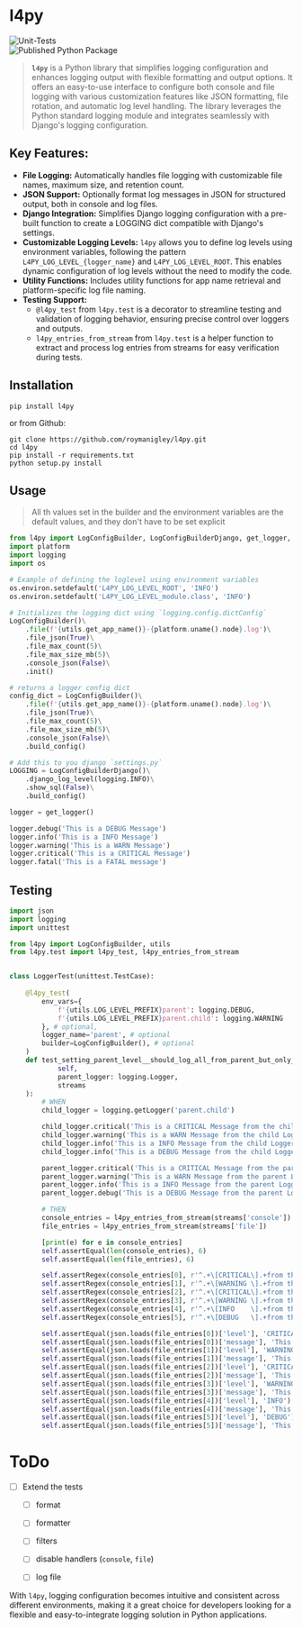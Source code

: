 # l4py
![Unit-Tests](https://github.com/roymanigley/l4py/actions/workflows/test.yml/badge.svg)  
![Published Python Package](https://github.com/roymanigley/l4py/actions/workflows/publish.yml/badge.svg)

> **`l4py`** is a Python library that simplifies logging configuration and enhances logging output with flexible formatting and output options. It offers an easy-to-use interface to configure both console and file logging with various customization features like JSON formatting, file rotation, and automatic log level handling. The library leverages the Python standard logging module and integrates seamlessly with Django's logging configuration.

## Key Features:
- **File Logging:** Automatically handles file logging with customizable file names, maximum size, and retention count.
- **JSON Support:** Optionally format log messages in JSON for structured output, both in console and log files.
- **Django Integration:** Simplifies Django logging configuration with a pre-built function to create a LOGGING dict compatible with Django's settings.
- **Customizable Logging Levels:** `l4py` allows you to define log levels using environment variables, following the pattern `L4PY_LOG_LEVEL_{logger_name}` and `L4PY_LOG_LEVEL_ROOT`. This enables dynamic configuration of log levels without the need to modify the code.
- **Utility Functions:** Includes utility functions for app name retrieval and platform-specific log file naming.
- **Testing Support:** 
    - `@l4py_test` from `l4py.test` is a decorator to streamline testing and validation of logging behavior, ensuring precise control over loggers and outputs.
    - `l4py_entries_from_stream` from `l4py.test` is a helper function to extract and process log entries from streams for easy verification during tests.

## Installation
```
pip install l4py
```
or from Github:
```
git clone https://github.com/roymanigley/l4py.git
cd l4py
pip install -r requirements.txt
python setup.py install
```
## Usage
> All th values set in the builder and the environment variables are the default values, and they don't have to be set explicit

```python
from l4py import LogConfigBuilder, LogConfigBuilderDjango, get_logger, utils
import platform
import logging
import os

# Example of defining the loglevel using environment variables
os.environ.setdefault('L4PY_LOG_LEVEL_ROOT', 'INFO')
os.environ.setdefault('L4PY_LOG_LEVEL_module.class', 'INFO')

# Initializes the logging dict using `logging.config.dictConfig`
LogConfigBuilder()\
    .file(f'{utils.get_app_name()}-{platform.uname().node}.log')\
    .file_json(True)\
    .file_max_count(5)\
    .file_max_size_mb(5)\
    .console_json(False)\
    .init()

# returns a logger config dict
config_dict = LogConfigBuilder()\
    .file(f'{utils.get_app_name()}-{platform.uname().node}.log')\
    .file_json(True)\
    .file_max_count(5)\
    .file_max_size_mb(5)\
    .console_json(False)\
    .build_config()

# Add this to you django `settings.py`
LOGGING = LogConfigBuilderDjango()\
    .django_log_level(logging.INFO)\
    .show_sql(False)\
    .build_config()

logger = get_logger()

logger.debug('This is a DEBUG Message')
logger.info('This is a INFO Message')
logger.warning('This is a WARN Message')
logger.critical('This is a CRITICAL Message')
logger.fatal('This is a FATAL message')
```

## Testing

```python
import json
import logging
import unittest

from l4py import LogConfigBuilder, utils
from l4py.test import l4py_test, l4py_entries_from_stream


class LoggerTest(unittest.TestCase):
    
    @l4py_test(
        env_vars={
            f'{utils.LOG_LEVEL_PREFIX}parent': logging.DEBUG,
            f'{utils.LOG_LEVEL_PREFIX}parent.child': logging.WARNING
        }, # optional,
        logger_name='parent', # optional
        builder=LogConfigBuilder(), # optional
    )
    def test_setting_parent_level__should_log_all_from_parent_but_only_warning_from_child(
            self,
            parent_logger: logging.Logger,
            streams
    ):
        # WHEN
        child_logger = logging.getLogger('parent.child')

        child_logger.critical('This is a CRITICAL Message from the child Logger')
        child_logger.warning('This is a WARN Message from the child Logger')
        child_logger.info('This is a INFO Message from the child Logger')
        child_logger.info('This is a DEBUG Message from the child Logger')

        parent_logger.critical('This is a CRITICAL Message from the parent Logger')
        parent_logger.warning('This is a WARN Message from the parent Logger')
        parent_logger.info('This is a INFO Message from the parent Logger')
        parent_logger.debug('This is a DEBUG Message from the parent Logger')

        # THEN
        console_entries = l4py_entries_from_stream(streams['console'])
        file_entries = l4py_entries_from_stream(streams['file'])

        [print(e) for e in console_entries]
        self.assertEqual(len(console_entries), 6)
        self.assertEqual(len(file_entries), 6)

        self.assertRegex(console_entries[0], r'^.+\[CRITICAL\].+from the child Logger')
        self.assertRegex(console_entries[1], r'^.+\[WARNING \].+from the child Logger')
        self.assertRegex(console_entries[2], r'^.+\[CRITICAL\].+from the parent Logger')
        self.assertRegex(console_entries[3], r'^.+\[WARNING \].+from the parent Logger')
        self.assertRegex(console_entries[4], r'^.+\[INFO    \].+from the parent Logger')
        self.assertRegex(console_entries[5], r'^.+\[DEBUG   \].+from the parent Logger')

        self.assertEqual(json.loads(file_entries[0])['level'], 'CRITICAL')
        self.assertEqual(json.loads(file_entries[0])['message'], 'This is a CRITICAL Message from the child Logger')
        self.assertEqual(json.loads(file_entries[1])['level'], 'WARNING')
        self.assertEqual(json.loads(file_entries[1])['message'], 'This is a WARN Message from the child Logger')
        self.assertEqual(json.loads(file_entries[2])['level'], 'CRITICAL')
        self.assertEqual(json.loads(file_entries[2])['message'], 'This is a CRITICAL Message from the parent Logger')
        self.assertEqual(json.loads(file_entries[3])['level'], 'WARNING')
        self.assertEqual(json.loads(file_entries[3])['message'], 'This is a WARN Message from the parent Logger')
        self.assertEqual(json.loads(file_entries[4])['level'], 'INFO')
        self.assertEqual(json.loads(file_entries[4])['message'], 'This is a INFO Message from the parent Logger')
        self.assertEqual(json.loads(file_entries[5])['level'], 'DEBUG')
        self.assertEqual(json.loads(file_entries[5])['message'], 'This is a DEBUG Message from the parent Logger')
```

# ToDo

- [ ] Extend the tests
    - [ ] format
    - [ ] formatter
    - [ ] filters
    - [ ] disable handlers (`console`, `file`)
    - [ ] log file
      

With `l4py`, logging configuration becomes intuitive and consistent across different environments, making it a great choice for developers looking for a flexible and easy-to-integrate logging solution in Python applications.
